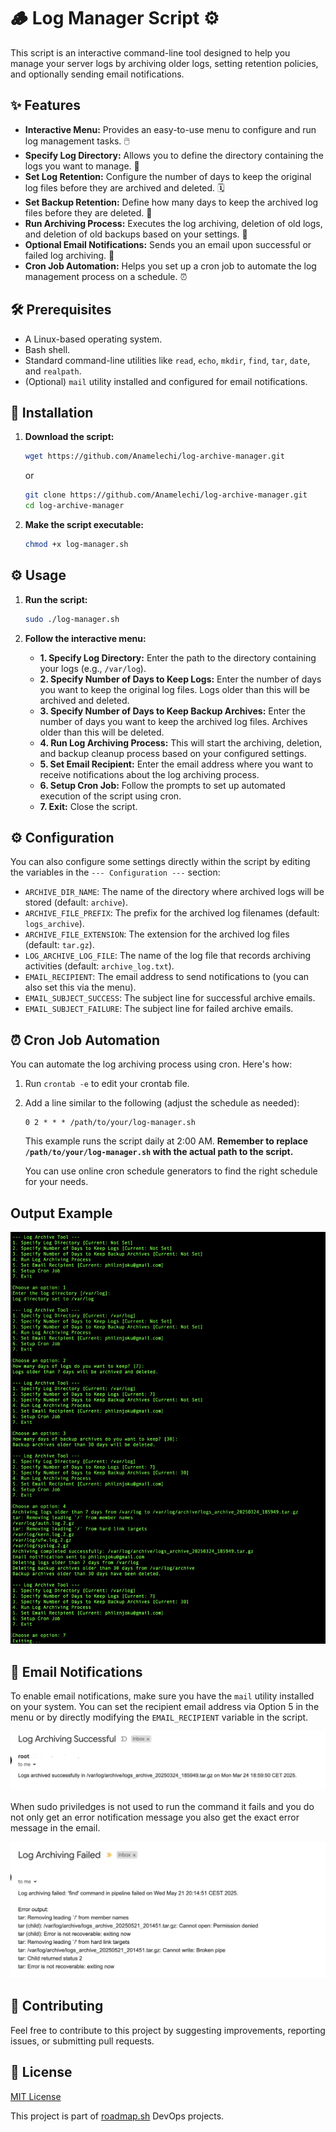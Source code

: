 # 🪵 Log Manager Script ⚙️

This script is an interactive command-line tool designed to help you manage your server logs by archiving older logs, setting retention policies, and optionally sending email notifications.

## ✨ Features

* **Interactive Menu:** Provides an easy-to-use menu to configure and run log management tasks. 🖱️
* **Specify Log Directory:** Allows you to define the directory containing the logs you want to manage. 📂
* **Set Log Retention:** Configure the number of days to keep the original log files before they are archived and deleted. 🗓️
* **Set Backup Retention:** Define how many days to keep the archived log files before they are deleted. 💾
* **Run Archiving Process:** Executes the log archiving, deletion of old logs, and deletion of old backups based on your settings. 🚀
* **Optional Email Notifications:** Sends you an email upon successful or failed log archiving. 📧
* **Cron Job Automation:** Helps you set up a cron job to automate the log management process on a schedule. ⏰

## 🛠️ Prerequisites

* A Linux-based operating system.
* Bash shell.
* Standard command-line utilities like `read`, `echo`, `mkdir`, `find`, `tar`, `date`, and `realpath`.
* (Optional) `mail` utility installed and configured for email notifications.

## 💾 Installation

1.  **Download the script:**
    ```bash
    wget https://github.com/Anamelechi/log-archive-manager.git
    ```
    or
    ```bash
    git clone https://github.com/Anamelechi/log-archive-manager.git
    cd log-archive-manager
    ```

2.  **Make the script executable:**
    ```bash
    chmod +x log-manager.sh
    ```

## ⚙️ Usage

1.  **Run the script:**
    ```bash
    sudo ./log-manager.sh
    ```

2.  **Follow the interactive menu:**
    * **1. Specify Log Directory:** Enter the path to the directory containing your logs (e.g., `/var/log`).
    * **2. Specify Number of Days to Keep Logs:** Enter the number of days you want to keep the original log files. Logs older than this will be archived and deleted.
    * **3. Specify Number of Days to Keep Backup Archives:** Enter the number of days you want to keep the archived log files. Archives older than this will be deleted.
    * **4. Run Log Archiving Process:** This will start the archiving, deletion, and backup cleanup process based on your configured settings.
    * **5. Set Email Recipient:** Enter the email address where you want to receive notifications about the log archiving process.
    * **6. Setup Cron Job:** Follow the prompts to set up automated execution of the script using cron.
    * **7. Exit:** Close the script.

## ⚙️ Configuration

You can also configure some settings directly within the script by editing the variables in the `--- Configuration ---` section:

* `ARCHIVE_DIR_NAME`: The name of the directory where archived logs will be stored (default: `archive`).
* `ARCHIVE_FILE_PREFIX`: The prefix for the archived log filenames (default: `logs_archive`).
* `ARCHIVE_FILE_EXTENSION`: The extension for the archived log files (default: `tar.gz`).
* `LOG_ARCHIVE_LOG_FILE`: The name of the log file that records archiving activities (default: `archive_log.txt`).
* `EMAIL_RECIPIENT`: The email address to send notifications to (you can also set this via the menu).
* `EMAIL_SUBJECT_SUCCESS`: The subject line for successful archive emails.
* `EMAIL_SUBJECT_FAILURE`: The subject line for failed archive emails.

## ⏰ Cron Job Automation

You can automate the log archiving process using cron. Here's how:

1.  Run `crontab -e` to edit your crontab file.
2.  Add a line similar to the following (adjust the schedule as needed):

    ```cron
    0 2 * * * /path/to/your/log-manager.sh
    ```

    This example runs the script daily at 2:00 AM. **Remember to replace `/path/to/your/log-manager.sh` with the actual path to the script.**

    You can use online cron schedule generators to find the right schedule for your needs.

## Output Example
![Output](/assets/log-archive-manager.png)

## 📧 Email Notifications

To enable email notifications, make sure you have the `mail` utility installed on your system. You can set the recipient email address via Option 5 in the menu or by directly modifying the `EMAIL_RECIPIENT` variable in the script.

![Output](/assets/log-archive-manager-email.png)

When sudo priviledges is not used to run the command it fails and you do not only get an error notification message you also get the exact error message in  the email.

![Output](/assets/error-message.png)

## 🤝 Contributing

Feel free to contribute to this project by suggesting improvements, reporting issues, or submitting pull requests.

## 📄 License

[MIT License](LICENSE)


This project is part of [roadmap.sh](https://https://roadmap.sh/projects/log-archive-tool) DevOps projects.
